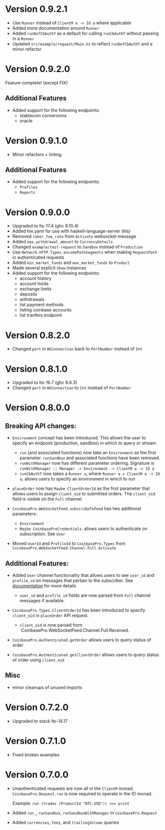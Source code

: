 # Version 0.9.2.1

- Use `Runner` instead of `ClientM a -> IO a` where applicable
- Added more documentation around `Runner`
- Added `runDefCbAuthT` as a default for calling `runCbAuthT` without passing in a `Runner`
- Updated `src/example/request/Main.hs` to reflect `runDefCbAuthT` and a minor refactor

# Version 0.9.2.0

Feature complete! (except FIX)

## Additional Features

- Added support for the following endpoints:
  - stablecoin conversions
  - oracle

# Version 0.9.1.0

- Minor refactors + linting.

## Additional Features

- Added support for the following endpoints:
  - `Profiles`
  - `Reports`

# Version 0.9.0.0

- Upgraded to lts-17.4 (ghc 8.10.4)
- Added hie.yaml for use with haskell-language-server (hls)
- Removed `taker_fee_rate` from `Activate` websocket message
- Added `max_withdrawal_amount` to `CurrencyDetails`
- Changed `example/test-request` to `Sandbox` instead of `Production`
- Use `Network.HTTP.Types.encodePathSegments` when making `RequestPath` in authenticated requests
- Added `min_market_funds` and `max_market_funds` to `Product`
- Made several explicit `Show` instances
- Added support for the following endpoints:
  - account history
  - account holds
  - exchange limits
  - deposits
  - withdrawals
  - list payment methods
  - listing coinbase accounts
  - list tranfers endpoint

# Version 0.8.2.0

- Changed `port` in `WSConnection` back to `PortNumber` instead of `Int`

# Version 0.8.1.0

- Upgraded to lts-16.7 (ghc 8.8.3)
- Changed `port` in `WSConnection` to `Int` instead of `PortNumber`

# Version 0.8.0.0

## Breaking API changes:

- `Environment` concept has been introduced. This allows the user to specify an endpoint (production, sandbox)
  in which to query or stream.

    - `run` (and associated functions) now take an `Environment` as the first parameter. `runSandbox` and associated
      functions have been removed.
    - `runWithManager` now has different parameter ordering. Signature is `runWithManager :: Manager -> Environment -> ClientM a -> IO a`
    - `runCbAuthT` now takes a `Runner a`, where `Runner a = ClientM a -> IO a`; allows users to specify an environment in which to run

- `placeOrder` now has `Maybe ClientOrderId` as the first parameter that allows users to assign `client_oid` to
  submitted orders. The `client_oid` field is visible on the `Full` channel.

- `CoinbasePro.WebSocketFeed.subscribeToFeed` has two additional parameters:

    - `Environment`
    - `Maybe CoinbaseProCredentials`: allows users to authenticate on subscription. See `User`

- Moved `UserId` and `ProfileId` to `CoinbasePro.Types` from `CoinbasePro.WebSocketFeed.Channel.Full.Activate`

## Additional Features:

- Added `User` channel functionality that allows users to see `user_id` and `profile_id` on messages that pertain to the subscriber.
  See [documentation](https://docs.pro.coinbase.com/#the-user-channel) for more details

    - `user_id` and `profile_id` fields are now parsed from `Full` channel messages if available.

- `CoinbasePro.Types.ClientOrderId` has been introduced to specify `client_oid` in `placeOrder` API request.
  - `client_oid` is now parsed from `CoinbasePro.WebSocketFeed.Channel.Full.Received.

- `CoinbasePro.Authenticated.getOrder` allows users to query status of order

- `CoinbasePro.Authenticated.getClientOrder` allows users to query status of order using `client_oid`


## Misc

- minor cleanups of unused imports

# Version 0.7.2.0
 - Upgraded to stack lts-14.17

# Version 0.7.1.0
 - Fixed broken examples

# Version 0.7.0.0
 - Unauthenticated requests are now all in the `ClientM` monad. `CoinbasePro.Request.run` is now required
   to operate in the IO monad.

   Example: `run (trades (ProductId "BTC-USD")) >>= print`

- Added `run_`, `runSandbox`, `runSandboxWithManager` in `CoinbasePro.Request`
- Added `currencies`, `fees`, and `trailingVolume` queries
